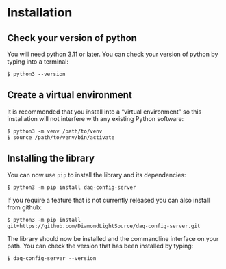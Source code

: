 # Installation

## Check your version of python

You will need python 3.11 or later. You can check your version of python by
typing into a terminal:

```
$ python3 --version
```

## Create a virtual environment

It is recommended that you install into a “virtual environment” so this
installation will not interfere with any existing Python software:

```
$ python3 -m venv /path/to/venv
$ source /path/to/venv/bin/activate
```

## Installing the library

You can now use `pip` to install the library and its dependencies:

```
$ python3 -m pip install daq-config-server
```

If you require a feature that is not currently released you can also install
from github:

```
$ python3 -m pip install git+https://github.com/DiamondLightSource/daq-config-server.git
```

The library should now be installed and the commandline interface on your path.
You can check the version that has been installed by typing:

```
$ daq-config-server --version
```
